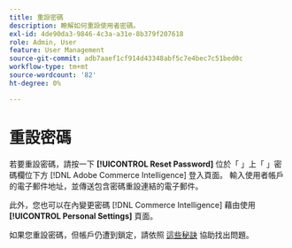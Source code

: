 ```yaml
---
title: 重設密碼
description: 瞭解如何重設使用者密碼。
exl-id: 4de90da3-9846-4c3a-a31e-8b379f207618
role: Admin, User
feature: User Management
source-git-commit: adb7aaef1cf914d43348abf5c7e4bec7c51bed0c
workflow-type: tm+mt
source-wordcount: '82'
ht-degree: 0%

---
```


# 重設密碼

若要重設密碼，請按一下 **[!UICONTROL Reset Password]** 位於「 」上「 」密碼欄位下方 [!DNL Adobe Commerce Intelligence] 登入頁面。 輸入使用者帳戶的電子郵件地址，並傳送包含密碼重設連結的電子郵件。

此外，您也可以在內變更密碼 [!DNL Commerce Intelligence] 藉由使用 **[!UICONTROL Personal Settings]** 頁面。

如果您重設密碼，但帳戶仍遭到鎖定，請依照 [這些秘訣](https://experienceleague.adobe.com/docs/commerce-knowledge-base/kb/troubleshooting/miscellaneous/troubleshooting-mbi-account-lockout.html) 協助找出問題。
